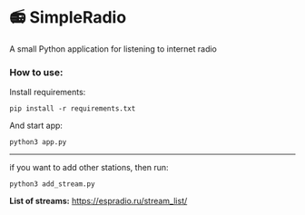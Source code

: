 # :radio: SimpleRadio
A small Python application for listening to internet radio

### How to use:
Install requirements:

```pip install -r requirements.txt```

And start app:

```python3 app.py```

---
if you want to add other stations, then run:
 
 ```python3 add_stream.py```

**List of streams:** https://espradio.ru/stream_list/
